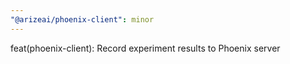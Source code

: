 ```yaml
---
"@arizeai/phoenix-client": minor
---
```


feat(phoenix-client): Record experiment results to Phoenix server
